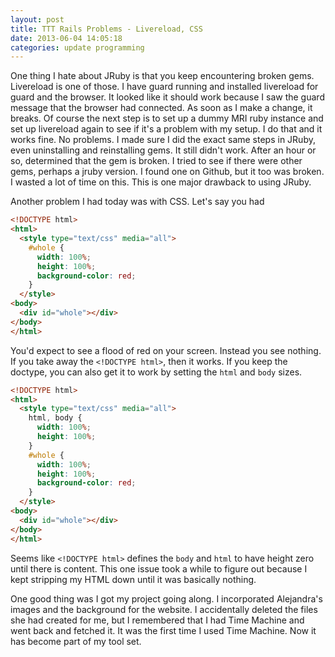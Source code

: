 ```yaml
---
layout: post
title: TTT Rails Problems - Livereload, CSS
date: 2013-06-04 14:05:18
categories: update programming
---
```

One thing I hate about JRuby is that you keep encountering broken gems.
Livereload is one of those.  I have guard running and installed livereload for
guard and the browser.  It looked like it should work because I saw the guard
message that the browser had connected.  As soon as I make a change, it breaks.
Of course the next step is to set up a dummy MRI ruby instance and set up
livereload again to see if it's a problem with my setup.  I do that and it
works fine.  No problems.  I made sure I did the exact same steps in JRuby,
even uninstalling and reinstalling gems.  It still didn't work.  After an hour
or so, determined that the gem is broken.  I tried to see if there were other
gems, perhaps a jruby version.  I found one on Github, but it too was broken.
I wasted a lot of time on this.  This is one major drawback to using JRuby.

Another problem I had today was with CSS.  Let's say you had

```html
<!DOCTYPE html>
<html>
  <style type="text/css" media="all">
    #whole {
      width: 100%;
      height: 100%;
      background-color: red;
    }
  </style>
<body>
  <div id="whole"></div>
</body>
</html>
```

You'd expect to see a flood of red on your screen.  Instead you see nothing.
If you take away the <code>&lt;!DOCTYPE html&gt;</code>, then it works.  If you
keep the doctype, you can also get it to work by setting the `html` and `body`
sizes.

```html
<!DOCTYPE html>
<html>
  <style type="text/css" media="all">
    html, body {
      width: 100%;
      height: 100%;
    }
    #whole {
      width: 100%;
      height: 100%;
      background-color: red;
    }
  </style>
<body>
  <div id="whole"></div>
</body>
</html>
```

Seems like <code>&lt;!DOCTYPE html&gt;</code> defines the `body` and `html` to
have height zero until there is content.  This one issue took a while to figure
out because I kept stripping my HTML down until it was basically nothing.

One good thing was I got my project going along.  I incorporated Alejandra's
images and the background for the website.  I accidentally deleted the files
she had created for me, but I remembered that I had Time Machine and went back
and fetched it.  It was the first time I used Time Machine.  Now it has become
part of my tool set.
